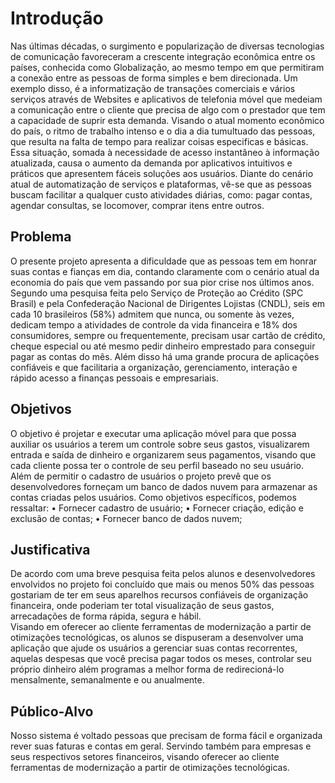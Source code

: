 # Introdução

Nas últimas décadas, o surgimento e popularização de diversas tecnologias de comunicação favoreceram a crescente integração econômica entre os países, conhecida como Globalização, ao mesmo tempo em que permitiram a conexão entre as pessoas de forma simples e bem direcionada. Um exemplo disso, é a informatização de transações comerciais e vários serviços através de Websites e aplicativos de telefonia móvel que medeiam a comunicação entre o cliente que precisa de algo com o prestador que tem a capacidade de suprir esta demanda. 
Visando o atual momento econômico do país, o ritmo de trabalho intenso e o dia a dia tumultuado das pessoas, que resulta na falta de tempo para realizar coisas especificas e básicas. Essa situação, somada à necessidade de acesso instantâneo à informação atualizada, causa o aumento da demanda por aplicativos intuitivos e práticos que apresentem fáceis soluções aos usuários. Diante do cenário atual de automatização de serviços e plataformas, vê-se que as pessoas buscam facilitar a qualquer custo atividades diárias, como: pagar contas, agendar consultas, se locomover, comprar itens entre outros.

## Problema
O presente projeto apresenta a dificuldade que as pessoas tem em honrar suas contas e fianças em dia, contando claramente com o cenário atual da economia do país que vem passando por sua pior crise nos últimos anos. Segundo uma pesquisa feita pelo Serviço de Proteção ao Crédito (SPC Brasil) e pela Confederação Nacional de Dirigentes Lojistas (CNDL), seis em cada 10 brasileiros (58%) admitem que nunca, ou somente às vezes, dedicam tempo a atividades de controle da vida financeira e 18% dos consumidores, sempre ou frequentemente, precisam usar cartão de crédito, cheque especial ou até mesmo pedir dinheiro emprestado para conseguir pagar as contas do mês. Além disso há uma grande procura de aplicações confiáveis e que facilitaria a organização, gerenciamento, interação e rápido acesso a finanças pessoais e empresariais.

## Objetivos

O objetivo é projetar e executar uma aplicação móvel para que possa auxiliar os usuários a terem um controle sobre seus gastos, visualizarem entrada e saída de dinheiro e organizarem seus pagamentos, visando que cada cliente possa ter o controle de seu perfil baseado no seu usuário.
Além de permitir o cadastro de usuários o projeto prevê que os desenvolvedores forneçam um banco de dados nuvem para armazenar as contas criadas pelos usuários.
Como objetivos específicos, podemos ressaltar:
•	Fornecer cadastro de usuário;
•	Fornecer criação, edição e exclusão de contas;
•	Fornecer banco de dados nuvem;

## Justificativa

De acordo com uma breve pesquisa feita pelos alunos e desenvolvedores envolvidos no projeto foi concluído que mais ou menos 50% das pessoas gostariam de ter em seus aparelhos recursos confiáveis de organização financeira, onde poderiam ter total visualização de seus gastos, arrecadações de forma rápida, segura e hábil.  
Visando em oferecer ao cliente ferramentas de modernização a partir de otimizações tecnológicas, os alunos se dispuseram a desenvolver uma aplicação que ajude os usuários a gerenciar suas contas recorrentes, aquelas despesas que você precisa pagar todos os meses, controlar seu próprio dinheiro além programas a melhor forma de redirecioná-lo mensalmente, semanalmente e ou anualmente. 

## Público-Alvo

Nosso sistema é voltado pessoas que precisam de forma fácil e organizada rever suas faturas e contas em geral. Servindo também para empresas e seus respectivos setores financeiros, visando oferecer ao cliente ferramentas de modernização a partir de otimizações tecnológicas. 
